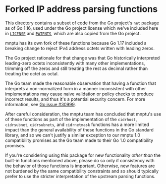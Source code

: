 # Forked IP address parsing functions

This directory contains a subset of code from the Go project's `net` package
as of Go 1.16, used under the Go project license which we've included here
in [`LICENSE`](LICENSE) and [`PATENTS`](PATENTS), which are also copied from
the Go project.

mnptu has its own fork of these functions because Go 1.17 included a
breaking change to reject IPv4 address octets written with leading zeros.

The Go project rationale for that change was that Go historically interpreted
leading-zero octets inconsistently with many other implementations, trimming
off the zeros and still treating the rest as decimal rather than treating the
octet as octal.

The Go team made the reasonable observation that having a function that
interprets a non-normalized form in a manner inconsistent with other
implementations may cause naive validation or policy checks to produce
incorrect results, and thus it's a potential security concern. For more
information, see [Go issue #30999](https://golang.org/issue/30999).

After careful consideration, the mnptu team has concluded that mnptu's
use of these functions as part of the implementation of the `cidrhost`,
`cidrsubnet`, `cidrsubnets`, and `cidrnetmask` functions has a more limited
impact than the general availability of these functions in the Go standard
library, and so we can't justify a similar exception to our mnptu 1.0
compatibility promises as the Go team made to their Go 1.0 compatibility
promises.

If you're considering using this package for new functionality _other than_ the
built-in functions mentioned above, please do so only if consistency with the
behavior of those functions is important. Otherwise, new features are not
burdened by the same compatibility constraints and so should typically prefer
to use the stricter interpretation of the upstream parsing functions.
